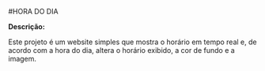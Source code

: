 #HORA DO DIA

<p><b>Descrição:</b></p>
<p>Este projeto é um website simples que mostra o horário em tempo real e, de acordo com a hora do dia, altera o horário exibido, a cor de fundo e a imagem.</p>


